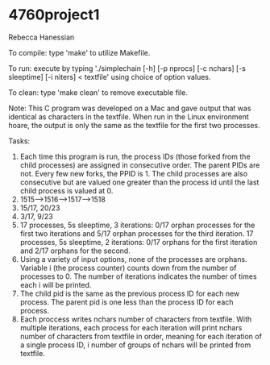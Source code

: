 # 4760project1
Rebecca Hanessian

To compile: type 'make' to utilize Makefile.

To run: execute by typing './simplechain [-h] [-p nprocs] [-c nchars] [-s sleeptime] [-i niters] < textfile' using choice of option values.

To clean: type 'make clean' to remove executable file.

Note: This C program was developed on a Mac and gave output that was identical as characters in the textfile. When run in the Linux environment hoare, the output is only the same as the textfile for the first two processes.

Tasks:
1) Each time this program is run, the process IDs (those forked from the child processes) are assigned in consecutive order.
The parent PIDs are not. Every few new forks, the PPID is 1. The child processes are also consecutive but are valued one greater than the process id until the last child process is valued at 0.
2) 1515-->1516-->1517-->1518
3) 15/17, 20/23
4) 3/17, 9/23
5) 17 processes, 5s sleeptime, 3 iterations: 0/17 orphan processes for the first two iterations and 5/17 orphan processes for the third iteration.
17 processes, 5s sleeptime, 2 iterations: 0/17 orphans for the first iteration and 2/17 orphans for the second.
6) Using a variety of input options, none of the processes are orphans. Variable i (the process counter) counts down from the number of processes to 0. The number of iterations indicates the number of times each i will be printed.
7) The child pid is the same as the previous process ID for each new process. The parent pid is one less than the process ID for each process.
8) Each proccess writes nchars number of characters from textfile. With multiple iterations, each process for each iteration will print nchars number of characters from textfile in order, meaning for each iteration of a single process ID, i number of groups of nchars will be printed from textfile.
